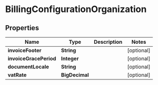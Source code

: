 

# BillingConfigurationOrganization


## Properties

| Name | Type | Description | Notes |
|------------ | ------------- | ------------- | -------------|
|**invoiceFooter** | **String** |  |  [optional] |
|**invoiceGracePeriod** | **Integer** |  |  [optional] |
|**documentLocale** | **String** |  |  [optional] |
|**vatRate** | **BigDecimal** |  |  [optional] |



